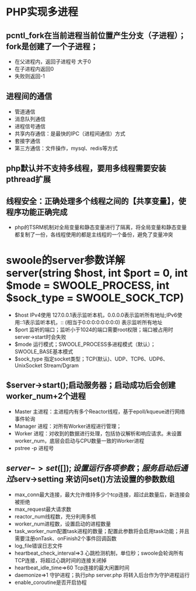 # PHP实现多进程
## pcntl_fork在当前进程当前位置产生分支（子进程）；fork是创建了一个子进程；
- 在父进程内，返回子进程号 大于0
- 在子进程内返回0
- 失败则返回-1

## 进程间的通信
- 管道通信
- 消息队列通信
- 进程信号通信
- 共享内存通信：是最快的IPC（进程间通信）方式
- 套接字通信
- 第三方通信：文件操作，mysql、redis等方式

## php默认并不支持多线程，要用多线程需要安装pthread扩展

## 线程安全：正确处理多个线程之间的【共享变量】，使程序功能正确完成
- php的TSRM机制对全局变量和静态变量进行了隔离，将全局变量和静态变量都复制了一份，各线程使用的都是主线程的一个备份，避免了变量冲突

# swoole的server参数详解 server(string $host, int $port = 0, int $mode = SWOOLE_PROCESS, int $sock_type = SWOOLE_SOCK_TCP)
- $host IPv4使用 127.0.0.1表示监听本机，0.0.0.0表示监听所有地址;IPv6使用::1表示监听本机，:: (相当于0:0:0:0:0:0:0:0) 表示监听所有地址
- $port 监听的端口；监听小于1024的端口需要root权限；端口被占用时server->start时会失败
- $mode 运行模式；SWOOLE_PROCESS多进程模式（默认）；SWOOLE_BASE基本模式
- $sock_type 指定socket类型；TCP(默认)、UDP、TCP6、UDP6、UnixSocket Stream/Dgram 

## $server->start();启动服务器；启动成功后会创建worker_num+2个进程
- Master 主进程：主进程内有多个Reactor线程，基于epoll/kqueue进行网络事件轮询
- Manager 进程：对所有Worker进程进行管理；
- Worker 进程：对收到的数据进行处理，包括协议解析和响应请求。未设置worker_num，底层会启动与CPU数量一致的Worker进程
- pstree  -p  进程号

## $server->set([]); 设置运行各项参数；服务启动后通过$serv->setting 来访问set()方法设置的参数数组
- max_conn最大连接，最大允许维持多少个tcp连接，超过此数量后，新连接会被拒绝
- max_request最大请求数
- reactor_num线程数，充分利用多核
- worker_num进程数，设置启动的进程数量
- task_worker_num配置task进程的数量；配置此参数将会启用task功能；并且需要注册onTask、onFinish2个事件回调函数
- log_file错误日志文件
- heartbeat_check_interval=>3 心跳检测机制，单位秒；swoole会轮询所有TCP连接，将超过心跳时间的连接关闭掉
- heartbeat_idle_time=>60 Tcp连接的最大闲置时间
- daemonize=>1 守护进程；执行php server.php 将转入后台作为守护进程运行
- enable_coroutine是否开启协程


